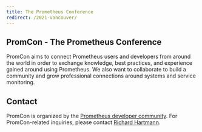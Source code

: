 ```yaml
---
title: The Prometheus Conference
redirect: /2021-vancouver/
---
```


## PromCon - The Prometheus Conference

PromCon aims to connect Prometheus users and developers from around the world
in order to exchange knowledge, best practices, and experience gained around
using Prometheus. We also want to collaborate to build a community and grow
professional connections around systems and service monitoring.

## Contact

PromCon is organized by the [Prometheus developer community](https://prometheus.io/community/).
For PromCon-related inquiries, please contact [Richard Hartmann](mailto:richih+promcon@richih.org).
